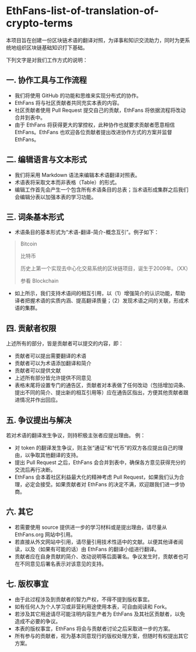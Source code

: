 # EthFans-list-of-translation-of-crypto-terms


本项目旨在创建一份区块链术语的翻译对照，为译事和知识交流助力，同时为更系统地组织区块链基础知识打下基础。

下列文字是对我们工作方式的说明：

## 一. 协作工具与工作流程

- 我们将使用 GitHub 的功能和思维来实现分布式的协作。
- EthFans 将与社区贡献者共同充实本表的内容。
- 社区贡献者使用 Pull Request 提交自己的贡献，EthFans 将依据流程将改动合并到表中。
- 由于 EthFans 将获得更大的掌控权，此种协作也就要求贡献者愿意相信 EthFans。EthFans 也欢迎各位贡献者提出改进协作方式的方案并监督 EthFans。

## 二. 编辑语言与文本形式

- 我们将采用 Markdown 语法来编辑本术语翻译对照表。
- 术语表将采取文本而非表格（Table）的形式。
- 编辑工作首先会产生一个包含所有术语条目的总表；当术语形成集群之后我们会编辑分表以加强本表的学习功能。

## 三. 词条基本形式

- 术语条目的基本形式为“术语-翻译-简介-概念互引”。例子如下：
> Bitcoin 
> 
> 比特币
> 
> 历史上第一个实现去中心化交易系统的区块链项目，诞生于2009年。（XX）
> 
> 参看 Blockchain

- 如上所示，我们支持术语间的相互引用，以（1）增强简介的认识功能，帮助译者把握术语的实质内涵、提高翻译质量；（2）发现术语之间的关联，形成术语的集群。

## 四. 贡献者权限

上述所有的部分，皆是贡献者可以提交的内容，即：
- 贡献者可以提出需要翻译的术语
- 贡献者可以为术语添加翻译和简介
- 贡献者可以提供文献
- 上述所有部分皆允许提供不同意见
- 表格末尾将设置专门的通告区，贡献者对本表做了任何改动（包括增加词条、提出不同的简介、提出新的相互引用等）应在通告区指出，方便其他贡献者跟进情况并作出回应。


## 五. 争议提出与解决

若对术语的翻译发生争议，则持积极主张者应提出理由。
例：
- 对 token 的翻译发生争议，则主张“通证”和“代币”的双方各应提出自己的理由，以争取其他翻译的支持。
- 提出 Pull Request 之后，EthFans 会合并到表中，确保各方意见获得充分的交流后再行决断。
- EthFans 会本着社区利益最大化的精神考虑 Pull Request，如果我们认为合理，必定会接受。如果贡献者对 EthFans 的决定不满，欢迎跟我们进一步协商。

## 六. 其它

- 若需要使用 source 提供进一步的学习材料或是提出理由，请尽量从 EthFans.org 网站中引用。
- 若直接从外文网站中引用，请尽量引用技术性适中的文献。以便其他译者阅读，以及（如果有可能的话）由 EthFans 的翻译小组进行翻译。
- 贡献者应在自身贡献的简介、改动说明等后面署名。争议发生时，贡献者也可在不同意见后署名表示对该意见的支持。

## 七. 版权事宜

- 由于此过程涉及到贡献者的智力产权，不得不提到版权事宜。
- 如有任何人为个人学习或非营利用途使用本表，可自由阅读和 Fork。
- 若涉及其它用途请尽可能注明内容生产者为 EthFans 及其社区贡献者，以免造成不必要的争议。
- 本表的版权事宜，EthFans 将会与贡献者讨论之后采取进一步的方案。
- 所有参与的贡献者，视为基本同意现行的版权处理方案，但随时有权提出其它方案。
